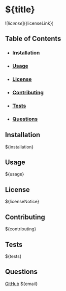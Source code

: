 # ${title}

![${license}](${licenseLink})

## Table of Contents

* ### [Installation](#Installation)
* ### [Usage](#Usage)
* ### [License](#License)
* ### [Contributing](#Contributing)
* ### [Tests](#Tests)
* ### [Questions](#Questions)


## Installation
${installation}



## Usage
${usage}


## License
${licenseNotice}



## Contributing
${contributing}




## Tests
${tests}



## Questions
[GitHub](https://gitub.com/${github})
${email} 